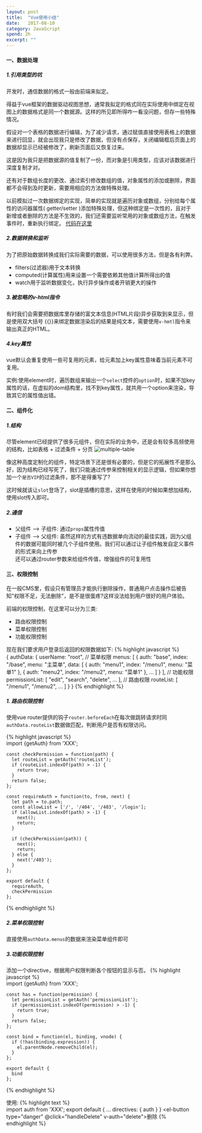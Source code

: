 ```yaml
---
layout: post
title:  "Vue使用小结"
date:   2017-08-10
category: JavaScript
spend: 2h
excerpt: ""
---
```


#### 一、数据处理
##### 1.引用类型的坑

开发时，通信数据的格式一般由前端来拟定。

得益于vue框架的数据驱动视图思想，通常我拟定的格式同在实际使用中绑定在视图上的数据格式是同一个数据源。这样的所见即所得咋一看没问题，但存一些特殊情况。

假设对一个表格的数据进行编辑，为了减少请求，通过赋值直接使用表格上的数据来进行回显，就会出现我只是修改了数据，但没有点保存，关闭编辑框后页面上的数据却显示已经被修改了，刷新页面后又恢复过来。

这是因为我只是把数据源的值复制了一份，而对象是引用类型，应该对该数据进行深度复制才对。

还有对于数组长度的更改、通过索引修改数组的值，对象属性的添加或删除，界面都不会得到及时更新，需要用相应的方法做特殊处理。

以前模拟过一次数据绑定的实现，简单的实现就是遍历对象或数组，分别给每个属性的访问器属性( getter/setter )添加特殊处理，但这种绑定是一次性的，且对于新增或者删除的方法是不生效的，我们还需要监听常用的对象或数组方法，在触发事件时，重新执行绑定。
[代码在这里](https://github.com/bulgerxie/bulgerxie.github.io/blob/master/assets/example/dataBind.js)

##### 2.数据转换和监听
为了把原始数据转换成我们实际需要的数据，可以使用很多方法，但是各有利弊。

* filters(过滤器)用于文本转换
* computed(计算属性)用来设置一个需要依赖其他值计算所得出的值
* watch用于监听数据变化，执行异步操作或者开销更大的操作

##### 3.被忽略的v-html指令
有时我们会需要把数据库里存储的富文本信息(HTML片段)异步获取到来显示，但是使用双大括号 \{\{}}来绑定数据渲染后的结果是纯文本，需要使用`v-hmtl`指令来输出真正的HTML。

##### 4.key属性
vue默认会重复使用一些可复用的元素，给元素加上key属性意味着当前元素不可复用。

实例:使用element时，遍历数组来输出一个`select`控件的`option`时，如果不加key属性的话，在虚拟的dom结构里，找不到key属性，就共用一个option来渲染，导致其它的属性值出错。

#### 二、组件化
##### 1.结构

尽管element已经提供了很多元组件，但在实际的业务中，还是会有较多高频使用的结构，比如表格 + 过滤条件 + 分页
![multiple-table](http://navcd-1252873427.cosgz.myqcloud.com/head_img/%E5%B1%8F%E5%B9%95%E5%BF%AB%E7%85%A7%202017-10-16%20%E4%B8%8B%E5%8D%887.06.03.png)

像这种高度定制化的组件，特定场景下还是很有必要的，但是它的拓展性不是那么好，因为结构已经写死了，我们只能通过传参来控制相关的显示逻辑，但如果你想加一个`是否VIP`的过滤条件，那不是得重写了?

这时候就该让`slot`登场了，slot是插槽的意思，这样在使用的时候如果想加结构，使用slot传入即可。

##### 2.通信
* 父组件 ——> 子组件: 通过`props`属性传值
* 子组件 ——> 父组件: 虽然这样的方式有违数据单向流动的最佳实践，因为父组件的数据可能同时被几个子组件使用。我们可以通过让子组件触发自定义事件的形式来向上传参  
还可以通过router参数来给组件传值，增强组件的可复用性

#### 三、权限控制
在一般CMS里，假设只有管理员才能执行删除操作，普通用户点击操作后被告知"权限不足，无法删除"，是不是很蛋疼?这样没法给到用户很好的用户体验。

前端的权限控制，在这里可以分为三类:   
* 路由权限控制
* 菜单权限控制
* 功能权限控制

现在我们要求用户登录后返回的权限数据如下:
{% highlight javascript %}  
    {
        authData: {
            userName: "root",
            // 菜单权限
            menus: [
                {
                    auth: "base",
                    index: "/base",
                    menu: "主菜单",
                    data: [
                        {
                            auth: "menu1",
                            index: "/menu1",
                            menu: "菜单1"
                        },
                        {
                            auth: "menu2",
                            index: "/menu2",
                            menu: "菜单1"
                        },
                        ...
                    ]
                }
            ],
            // 功能权限
            permissionList: [
                "edit",
                "search",
                "delete",
                ...
            ],
            // 路由权限
            routeList: [
                "/menu1",
                "/menu2",
                ...
            ]
        }
    }
{% endhighlight %}

##### 1. 路由权限控制
使用vue router提供的钩子`router.beforeEach`在每次做跳转请求时同`authData.routeList`数据做匹配，判断用户是否有权限访问。

{% highlight javascript %}  
    import {getAuth} from 'XXX';
    
    const checkPermission = function(path) {
      let routeList = getAuth('routeList');
      if (routeList.indexOf(path) > -1) {
        return true;
      }
      return false;
    };
    
    const requireAuth = function(to, from, next) {
      let path = to.path;
      const allowList = ['/', '/404', '/403', '/login'];
      if (allowList.indexOf(path) > -1) {
        next();
        return;
      }
    
      if (checkPermission(path)) {
        next();
        return;
      } else {
        next('/403');
      }
    };
    
    export default {
      requireAuth,
      checkPermission
    };
{% endhighlight %}

##### 2.菜单权限控制
直接使用`authData.menus`的数据来渲染菜单组件即可

##### 3.功能权限控制
添加一个directive，根据用户权限判断各个按钮的显示与否。
{% highlight javascript %}  
    import {getAuth} from 'XXX';
    
    const has = function(permission) {
      let permissionList = getAuth('permissionList');
      if (permissionList.indexOf(permission) > -1) {
        return true;
      }
      return false;
    };
    
    const bind = function(el, binding, vnode) {
      if (!has(binding.expression)) {
        el.parentNode.removeChild(el);
      }
    };
    
    export default {
      bind
    };
{% endhighlight %}

使用:
{% highlight text %}  
    import auth from 'XXX';
    export default {
        ...
        directives: {
          auth
        }
    }
    <el-button type="danger" @click="handleDelete" v-auth="delete">删除</el-button>
{% endhighlight %}